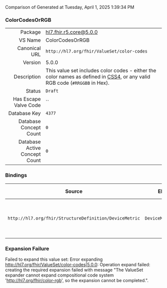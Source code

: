 Comparison of 
Generated at Tuesday, April 1, 2025 1:39:34 PM

### ColorCodesOrRGB

|      |     |
| ---: | --- |
| Package | hl7.fhir.r5.core@5.0.0 |
| VS Name | ColorCodesOrRGB |
| Canonical URL | `http://hl7.org/fhir/ValueSet/color-codes` |
| Version | 5.0.0 |
| Description | This value set includes color codes - either the color names as defined in [CSS4](https://www.w3.org/TR/css-color-4/), or any valid RGB code (```#RRGGBB``` in Hex). |
| Status | `Draft` |
| Has Escape Valve Code | `` |
| Database Key | `4377` |
| Database Concept Count | `0` |
| Database Active Concept Count | `0` |
### Bindings

| Source | Element | Binding | Strength | Element Short |
| ------ | ------- | ------- | -------- | ------------- |
| `http://hl7.org/fhir/StructureDefinition/DeviceMetric` | `DeviceMetric.color` | `http://hl7.org/fhir/ValueSet/color-codes\|5.0.0` | `Required` | Color name (from CSS4) or #RRGGBB code |

### Expansion Failure

Failed to expand this value set: Error expanding http://hl7.org/fhir/ValueSet/color-codes|5.0.0: Operation expand failed: creating the required expansion failed with message "The ValueSet expander cannot expand compositional code system 'http://hl7.org/fhir/color-rgb', so the expansion cannot be completed.".
